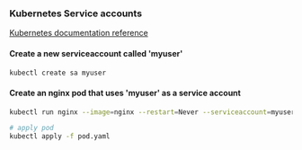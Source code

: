 ### Kubernetes Service accounts

[Kubernetes documentation reference](https://kubernetes.io/docs/tasks/configure-pod-container/configure-service-account/)

#### Create a new serviceaccount called 'myuser'
```bash
kubectl create sa myuser
```

#### Create an nginx pod that uses 'myuser' as a service account
```bash
kubectl run nginx --image=nginx --restart=Never --serviceaccount=myuser --dry-run=client -o yaml > pod.yaml

# apply pod
kubectl apply -f pod.yaml
```